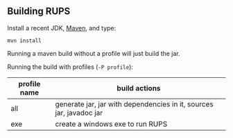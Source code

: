 Building RUPS
-------------

Install a recent JDK, [Maven](http://maven.apache.org/), and type:

```
mvn install
```

Running a maven build without a profile will just build the jar.

Running the build with profiles (`-P profile`):

profile name | build actions
------------ | -------------
all          | generate jar, jar with dependencies in it, sources jar, javadoc jar
exe          | create a windows exe to run RUPS
